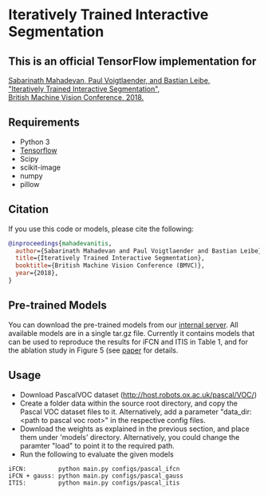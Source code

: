 # Iteratively Trained Interactive Segmentation

## This is an official TensorFlow implementation for

[
Sabarinath Mahadevan, Paul Voigtlaender, and Bastian Leibe,  
"Iteratively Trained Interactive Segmentation",  
British Machine Vision Conference, 2018.
](http://bmvc2018.org/contents/papers/0652.pdf)

## Requirements

* Python 3
* [Tensorflow](https://www.tensorflow.org/install)
* Scipy
* scikit-image
* numpy
* pillow

## Citation

If you use this code or models, please cite the following:

```bibtex
@inproceedings{mahadevanitis,
  author={Sabarinath Mahadevan and Paul Voigtlaender and Bastian Leibe},
  title={Iteratively Trained Interactive Segmentation},
  booktitle={British Machine Vision Conference (BMVC)},
  year={2018},
}
```

## Pre-trained Models

You can download the pre-trained models from our [internal server](https://omnomnom.vision.rwth-aachen.de/data/itis/).
All available models are in a single tar.gz file. Currently it contains models that can be used to reproduce the results for iFCN and ITIS in Table 1, and for the ablation study in Figure 5 (see [paper](http://bmvc2018.org/contents/papers/0652.pdf) for details.


## Usage

* Download PascalVOC dataset (http://host.robots.ox.ac.uk/pascal/VOC/) 
* Create a folder data within the source root directory, and copy the Pascal VOC dataset files to it. Alternatively, add a parameter "data_dir: \<path to pascal voc root\>" in the respective config files.
* Download the weights as explained in the previous section, and place them under 'models' directory. Alternatively, you could change the paramter "load" to point it to the required path.
* Run the following to evaluate the given models
  
```misc
iFCN:         python main.py configs/pascal_ifcn
iFCN + gauss: python main.py configs/pascal_gauss
ITIS:         python main.py configs/pascal_itis
```

